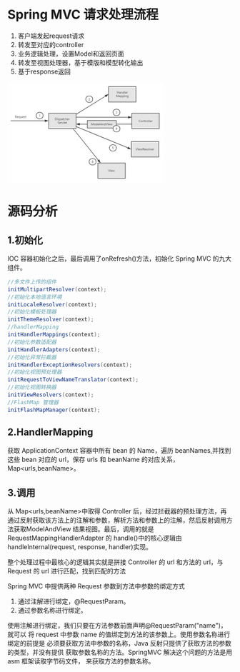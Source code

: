 # Spring MVC 请求处理流程

1. 客户端发起request请求
2. 转发至对应的controller
3. 业务逻辑处理，设置Model和返回页面
4. 转发至视图处理器，基于模版和模型转化输出
5. 基于response返回

<img src="mvc1.png" alt="mvc1" style="zoom: 50%;" />

# 源码分析

## 1.初始化

IOC 容器初始化之后，最后调用了onRefresh()方法，初始化 Spring MVC 的九大组件。

```java
//多文件上传的组件 
initMultipartResolver(context); 
//初始化本地语言环境 
initLocaleResolver(context); 
//初始化模板处理器 
initThemeResolver(context); 
//handlerMapping 
initHandlerMappings(context); 
//初始化参数适配器 
initHandlerAdapters(context); 
//初始化异常拦截器 
initHandlerExceptionResolvers(context); 
//初始化视图预处理器 
initRequestToViewNameTranslator(context); 
//初始化视图转换器 
initViewResolvers(context);
//FlashMap 管理器
initFlashMapManager(context);
```

## 2.HandlerMapping

获取 ApplicationContext 容器中所有 bean 的 Name，遍历 beanNames,并找到这些 bean 对应的 url，保存 urls 和 beanName 的对应关系，Map<urls,beanName>。

## 3.调用

从 Map<urls,beanName>中取得 Controller 后，经过拦截器的预处理方法，再通过反射获取该方法上的注解和参数，解析方法和参数上的注解，然后反射调用方法获取ModelAndView 结果视图。最后，调用的就是 RequestMappingHandlerAdapter 的 handle()中的核心逻辑由 handleInternal(request, response, handler)实现。

整个处理过程中最核心的逻辑其实就是拼接 Controller 的 url 和方法的 url，与 Request 的 url 进行匹配，找到匹配的方法

Spring MVC 中提供两种 Request 参数到方法中参数的绑定方式

1. 通过注解进行绑定，@RequestParam。
2. 通过参数名称进行绑定。

使用注解进行绑定，我们只要在方法参数前面声明@RequestParam("name")，就可以 将 request 中参数 name 的值绑定到方法的该参数上。使用参数名称进行绑定的前提是 必须要获取方法中参数的名称，Java 反射只提供了获取方法的参数的类型，并没有提供 获取参数名称的方法。SpringMVC 解决这个问题的方法是用 asm 框架读取字节码文件， 来获取方法的参数名称。